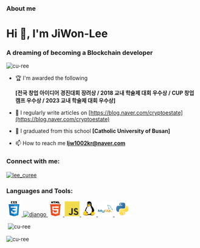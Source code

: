 ### About me

<h1 align="left">Hi 👋, I'm JiWon-Lee</h1>
<h3 align="left">A dreaming of becoming a Blockchain developer</h3>

<p align="left"> <img src="https://komarev.com/ghpvc/?username=cu-ree&label=Profile%20views&color=0e75b6&style=flat" alt="cu-ree" /> </p>

- 🏆️ I'm awarded the following <p> **[전국 창업 아이디어 경진대회 장려상 / 2018 교내 학술제 대회 우수상 / CUP 창업캠프 우수상 / 2023 교내 학술제 대회 우수상]**

- 📝 I regularly write articles on [https://blog.naver.com/cryptoestate](https://blog.naver.com/cryptoestate)

- 🏫 I graduated from this school **[Catholic University of Busan]**

- 📫 How to reach me **ljw1002kr@naver.com**

<h3 align="left">Connect with me:</h3>
<p align="left">
<a href="https://instagram.com/lee_curee" target="blank"><img align="center" src="https://raw.githubusercontent.com/rahuldkjain/github-profile-readme-generator/master/src/images/icons/Social/instagram.svg" alt="lee_curee" height="30" width="40" /></a>
</p>

<h3 align="left">Languages and Tools:</h3>
<p align="left"> <a href="https://www.w3schools.com/css/" target="_blank" rel="noreferrer"> <img src="https://raw.githubusercontent.com/devicons/devicon/master/icons/css3/css3-original-wordmark.svg" alt="css3" width="40" height="40"/> </a> <a href="https://www.djangoproject.com/" target="_blank" rel="noreferrer"> <img src="https://cdn.worldvectorlogo.com/logos/django.svg" alt="django" width="40" height="40"/> </a> <a href="https://www.w3.org/html/" target="_blank" rel="noreferrer"> <img src="https://raw.githubusercontent.com/devicons/devicon/master/icons/html5/html5-original-wordmark.svg" alt="html5" width="40" height="40"/> </a> <a href="https://developer.mozilla.org/en-US/docs/Web/JavaScript" target="_blank" rel="noreferrer"> <img src="https://raw.githubusercontent.com/devicons/devicon/master/icons/javascript/javascript-original.svg" alt="javascript" width="40" height="40"/> </a> <a href="https://www.linux.org/" target="_blank" rel="noreferrer"> <img src="https://raw.githubusercontent.com/devicons/devicon/master/icons/linux/linux-original.svg" alt="linux" width="40" height="40"/> </a> <a href="https://www.mysql.com/" target="_blank" rel="noreferrer"> <img src="https://raw.githubusercontent.com/devicons/devicon/master/icons/mysql/mysql-original-wordmark.svg" alt="mysql" width="40" height="40"/> </a> <a href="https://www.python.org" target="_blank" rel="noreferrer"> <img src="https://raw.githubusercontent.com/devicons/devicon/master/icons/python/python-original.svg" alt="python" width="40" height="40"/> </a> </p>

<p>&nbsp;<img align="center" src="https://github-readme-stats.vercel.app/api?username=cu-ree&show_icons=true&locale=en" alt="cu-ree" /></p>

<p><img align="center" src="https://github-readme-streak-stats.herokuapp.com/?user=cu-ree&" alt="cu-ree" /></p>

